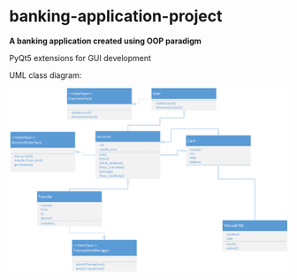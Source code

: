 # banking-application-project
**A banking application created using OOP paradigm**

PyQt5 extensions for GUI development

UML class diagram:

![diagram.png](https://github.com/DmitriyAgafonov/banking-application-project/blob/master/diagram.png)
